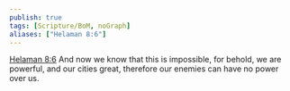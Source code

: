 ```yaml
---
publish: true
tags: [Scripture/BoM, noGraph]
aliases: ["Helaman 8:6"]
---
```

[Helaman 8:6](https://churchofjesuschrist.org/study/scriptures/bofm/hel/8?lang=eng&id=p6#p6) And now we know that this is impossible, for behold, we are powerful, and our cities great, therefore our enemies can have no power over us.
